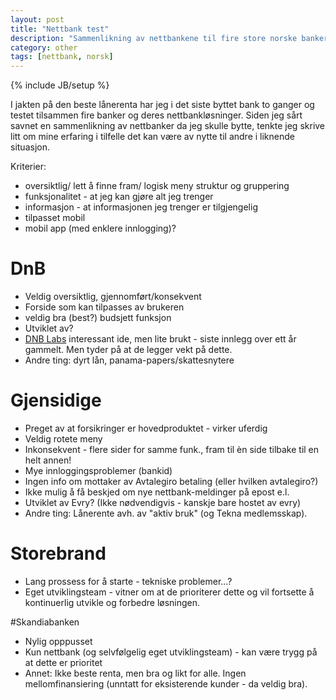 ```yaml
---
layout: post
title: "Nettbank test"
description: "Sammenlikning av nettbankene til fire store norske banker"
category: other
tags: [nettbank, norsk]
---
```

{% include JB/setup %}

I jakten på den beste lånerenta har jeg i det siste byttet bank to ganger
og testet tilsammen fire banker og deres nettbankløsninger.
Siden jeg sårt savnet en sammenlikning av nettbanker da jeg skulle bytte,
tenkte jeg skrive litt om mine erfaring i tilfelle det kan være av nytte til andre i liknende situasjon.

Kriterier:
- oversiktlig/ lett å finne fram/ logisk meny struktur og gruppering
- funksjonalitet - at jeg kan gjøre alt jeg trenger
- informasjon - at informasjonen jeg trenger er tilgjengelig
- tilpasset mobil
- mobil app (med enklere innlogging)?


# DnB

- Veldig oversiktlig, gjennomført/konsekvent
- Forside som kan tilpasses av brukeren
- veldig bra (best?) budsjett funksjon
- Utviklet av?
- [DNB Labs](https://www.dnb.no/labs/om-dnb-labs/) interessant ide, men lite brukt - siste innlegg over ett år gammelt. Men tyder på at de legger vekt på dette.
- Andre ting: dyrt lån, panama-papers/skattesnytere

# Gjensidige

- Preget av at forsikringer er hovedproduktet - virker uferdig
- Veldig rotete meny
- Inkonsekvent - flere sider for samme funk., fram til èn side tilbake til en helt annen!
- Mye innloggingsproblemer (bankid)
- Ingen info om mottaker av Avtalegiro betaling (eller hvilken avtalegiro?)
- Ikke mulig å få beskjed om nye nettbank-meldinger på epost e.l.
- Utviklet av Evry? (Ikke nødvendigvis - kanskje bare hostet av evry)
- Andre ting: Lånerente avh. av "aktiv bruk" (og Tekna medlemsskap). 

# Storebrand

- Lang prossess for å starte - tekniske problemer...?
- Eget utviklingsteam - vitner om at de prioriterer dette og vil fortsette å kontinuerlig utvikle og forbedre løsningen.

#Skandiabanken

- Nylig opppusset
- Kun nettbank (og selvfølgelig eget utviklingsteam) - kan være trygg på at dette er prioritet
- Annet: Ikke beste renta, men bra og likt for alle. Ingen mellomfinansiering (unntatt for eksisterende kunder - da veldig bra).


